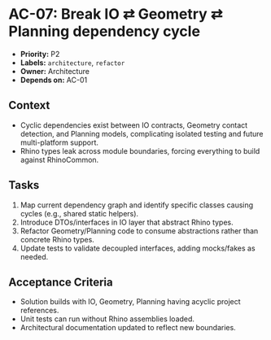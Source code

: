# AC-07: Break IO ⇄ Geometry ⇄ Planning dependency cycle

- **Priority:** P2
- **Labels:** `architecture`, `refactor`
- **Owner:** Architecture
- **Depends on:** AC-01

## Context

* Cyclic dependencies exist between IO contracts, Geometry contact detection, and Planning models, complicating isolated testing and future multi-platform support.
* Rhino types leak across module boundaries, forcing everything to build against RhinoCommon.

## Tasks

1. Map current dependency graph and identify specific classes causing cycles (e.g., shared static helpers).
2. Introduce DTOs/interfaces in IO layer that abstract Rhino types.
3. Refactor Geometry/Planning code to consume abstractions rather than concrete Rhino types.
4. Update tests to validate decoupled interfaces, adding mocks/fakes as needed.

## Acceptance Criteria

- Solution builds with IO, Geometry, Planning having acyclic project references.
- Unit tests can run without Rhino assemblies loaded.
- Architectural documentation updated to reflect new boundaries.

